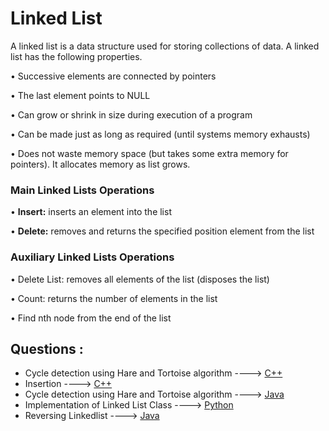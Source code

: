 # Linked List

A linked list is a data structure used for storing collections of data. A linked list has the following
properties.

• Successive elements are connected by pointers

• The last element points to NULL

• Can grow or shrink in size during execution of a program

• Can be made just as long as required (until systems memory exhausts)

• Does not waste memory space (but takes some extra memory for pointers). It allocates memory as list grows.

###  Main Linked Lists Operations

• **Insert:** inserts an element into the list

• **Delete:** removes and returns the specified position element from the list

### Auxiliary Linked Lists Operations

• Delete List: removes all elements of the list (disposes the list)

• Count: returns the number of elements in the list

• Find nth node from the end of the list

## Questions :

* Cycle detection using Hare and Tortoise algorithm ----> [C++](/Code/C++/CycleDetectLinkedList.cpp)
* Insertion ----> [C++](/Code/C++/insertion_in_linked_list.cpp)
* Cycle detection using Hare and Tortoise algorithm ----> [Java](/Code/Java/Cycle_Detection_In_Linked_List.java)
* Implementation of Linked List Class ----> [Python](/Code/Python/linked_list.py)
* Reversing Linkedlist ----> [Java](/code/Java/Reversing_Linkedlist.java)

